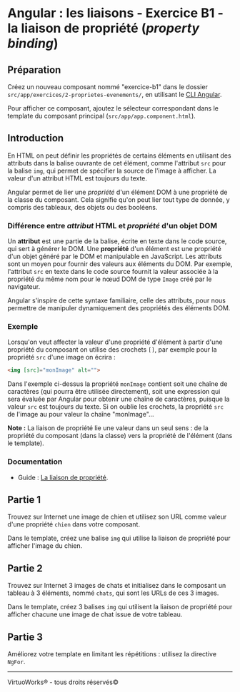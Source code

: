 # Angular : les liaisons - Exercice B1 - la liaison de propriété (_property binding_)


## Préparation
Créez un nouveau composant nommé "exercice-b1" dans le dossier `src/app/exercices/2-proprietes-evenements/`, en utilisant le [CLI Angular](https://angular.io/cli).

Pour afficher ce composant, ajoutez le sélecteur correspondant dans le template du composant principal (`src/app/app.component.html`).


## Introduction

En HTML on peut définir les propriétés de certains éléments en utilisant des attributs dans la balise ouvrante de cet élément, comme l'attribut `src` pour la balise `img`, qui permet de spécifier la source de l'image à afficher. La valeur d'un attribut HTML est toujours du texte.

Angular permet de lier une _propriété_ d'un élément DOM à une propriété de la classe du composant. Cela signifie qu'on peut lier tout type de donnée, y compris des tableaux, des objets ou des booléens.

### Différence entre _attribut_ HTML et _propriété_ d'un objet DOM
Un **attribut** est une partie de la balise, écrite en texte dans le code source, qui sert à générer le DOM. Une **propriété** d'un élément est une propriété d'un objet généré par le DOM et manipulable en JavaScript. Les attributs sont un moyen pour fournir des valeurs aux éléments du DOM. Par exemple, l'attribut `src` en texte dans le code source fournit la valeur associée à la propriété du même nom pour le nœud DOM de type `Image` créé par le navigateur.

Angular s'inspire de cette syntaxe familiaire, celle des attributs, pour nous permettre de manipuler dynamiquement des propriétés des éléments DOM.

### Exemple
Lorsqu'on veut affecter la valeur d'une propriété d'élément à partir d'une propriété du composant on utilise des crochets `[]`, par exemple pour la propriété `src` d'une image on écrira :

``` html
<img [src]="monImage" alt="">
```

Dans l'exemple ci-dessus la propriété `monImage` contient soit une chaîne de caractères (qui pourra être utilisée directement), soit une expression qui sera évaluée par Angular pour obtenir une chaîne de caractères, puisque la valeur `src` est toujours du texte. Si on oublie les crochets, la propriété `src` de l'image au pour valeur la chaîne "monImage"...

**Note :** La liaison de propriété lie une valeur dans un seul sens : de la propriété du composant (dans la classe) vers la propriété de l'élément (dans le template).

### Documentation
- Guide : [La liaison de propriété](https://angular.io/guide/template-syntax#property-binding).


## Partie 1
Trouvez sur Internet une image de chien et utilisez son URL comme valeur d'une propriété `chien` dans votre composant.

Dans le template, créez une balise `img` qui utilise la liaison de propriété pour afficher l'image du chien.


## Partie 2
Trouvez sur Internet 3 images de chats et initialisez dans le composant un tableau à 3 éléments, nommé `chats`, qui sont les URLs de ces 3 images.

Dans le template, créez 3 balises `img` qui utilisent la liaison de propriété pour afficher chacune une image de chat issue de votre tableau.


## Partie 3

Améliorez votre template en limitant les répétitions : utilisez la directive `NgFor`.

---

VirtuoWorks® - tous droits réservés©